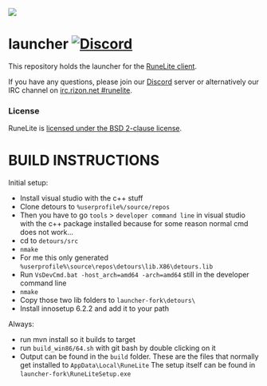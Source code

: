 ![](https://runelite.net/img/logo.png)
# launcher [![Discord](https://img.shields.io/discord/301497432909414422.svg)](https://discord.gg/mePCs8U)

This repository holds the launcher for the [RuneLite client](https://github.com/runelite/runelite).

If you have any questions, please join our [Discord](https://discord.gg/mePCs8U) server or alternatively our IRC channel on [irc.rizon.net #runelite](http://qchat.rizon.net/?channels=runelite&uio=d4).

### License

RuneLite is [licensed under the BSD 2-clause license](https://github.com/runelite/launcher/blob/master/LICENSE).

# BUILD INSTRUCTIONS
Initial setup:
- Install visual studio with the c++ stuff
- Clone detours to ``%userprofile%/source/repos``
- Then you have to go ``tools`` > ``developer command line`` in visual studio with the c++ package installed because for some reason normal cmd does not work...
- cd to ``detours/src``
- ``nmake``
- For me this only generated ``%userprofile%\source\repos\detours\lib.X86\detours.lib``
- Run ``VsDevCmd.bat -host_arch=amd64 -arch=amd64`` still in the developer command line
- ``nmake``
- Copy those two lib folders to ``launcher-fork\detours\``
- Install innosetup 6.2.2 and add it to your path

Always:
- run mvn install so it builds to target
- run ``build_win86/64.sh`` with git bash by double clicking on it
- Output can be found in the ``build`` folder. These are the files that normally get installed to ``AppData\Local\RuneLite`` The setup itself can be found in ``launcher-fork\RuneLiteSetup.exe``